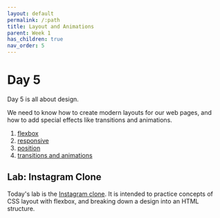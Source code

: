 ```yaml
---
layout: default
permalink: /:path
title: Layout and Animations
parent: Week 1
has_children: true
nav_order: 5
---
```


# Day 5

Day 5 is all about design.

We need to know how to create modern layouts for our web pages,
and how to add special effects like transitions and animations.

1. [flexbox](./1-flexbox)
2. [responsive](./2-responsive)
3. [position](./3-position)
4. [transitions and animations](./4-animations)

## Lab: Instagram Clone

Today's lab is the [Instagram clone](https://github.com/ironhack-labs/lab-css-instagram-clone).
It is intended to practice concepts of CSS layout with flexbox, and breaking down a design into an HTML structure.
